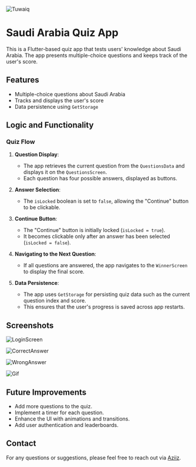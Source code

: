 ![Tuwaiq](./assets/TuwaiqAcademy.png)
# Saudi Arabia Quiz App

This is a Flutter-based quiz app that tests users' knowledge about Saudi Arabia. The app presents multiple-choice questions and keeps track of the user's score.

## Features

- Multiple-choice questions about Saudi Arabia
- Tracks and displays the user's score
- Data persistence using `GetStorage`

## Logic and Functionality

### Quiz Flow

1. **Question Display**: 
   - The app retrieves the current question from the `QuestionsData` and displays it on the `QuestionsScreen`.
   - Each question has four possible answers, displayed as buttons.

2. **Answer Selection**:
   - The `isLocked` boolean is set to `false`, allowing the "Continue" button to be clickable.



3. **Continue Button**:
   - The "Continue" button is initially locked (`isLocked = true`).
   - It becomes clickable only after an answer has been selected (`isLocked = false`).

4. **Navigating to the Next Question**:
   - If all questions are answered, the app navigates to the `WinnerScreen` to display the final score.

5. **Data Persistence**:
   - The app uses `GetStorage` for persisting quiz data such as the current question index and score.
   - This ensures that the user's progress is saved across app restarts.

## Screenshots
![LoginScreen](./assets/loginScreen.png)

![CorrectAnswer](./assets/correctAnswer.png)

![WrongAnswer](./assets/wrongAnswer.png)

![Gif](./assets/winnerScreen.gif)







## Future Improvements

- Add more questions to the quiz.
- Implement a timer for each question.
- Enhance the UI with animations and transitions.
- Add user authentication and leaderboards.


## Contact

For any questions or suggestions, please feel free to reach out via [Aziiz](mailto:azooz.n40@hotmail.com).



